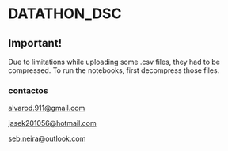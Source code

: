 # DATATHON_DSC

## Important! 
Due to limitations while uploading some .csv files, they had to be compressed. To run the notebooks, first decompress those files.

### contactos
alvarod.911@gmail.com

jasek201056@hotmail.com

seb.neira@outlook.com
